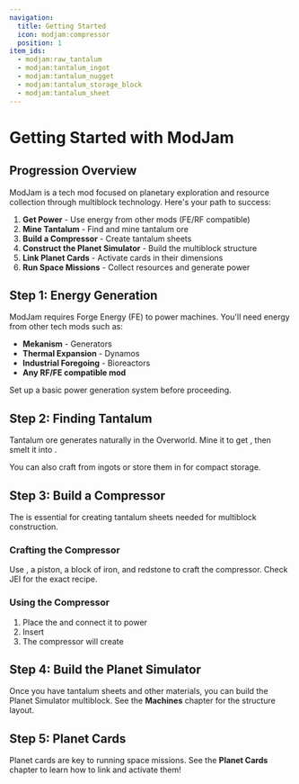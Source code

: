 ```yaml
---
navigation:
  title: Getting Started
  icon: modjam:compressor
  position: 1
item_ids:
  - modjam:raw_tantalum
  - modjam:tantalum_ingot
  - modjam:tantalum_nugget
  - modjam:tantalum_storage_block
  - modjam:tantalum_sheet
---
```


# Getting Started with ModJam

## Progression Overview

ModJam is a tech mod focused on planetary exploration and resource collection through multiblock technology. Here's your path to success:

1. **Get Power** - Use energy from other mods (FE/RF compatible)
2. **Mine Tantalum** - Find and mine tantalum ore
3. **Build a Compressor** - Create tantalum sheets
4. **Construct the Planet Simulator** - Build the multiblock structure
5. **Link Planet Cards** - Activate cards in their dimensions
6. **Run Space Missions** - Collect resources and generate power

## Step 1: Energy Generation

ModJam requires Forge Energy (FE) to power machines. You'll need energy from other tech mods such as:

- **Mekanism** - Generators
- **Thermal Expansion** - Dynamos
- **Industrial Foregoing** - Bioreactors
- **Any RF/FE compatible mod**

Set up a basic power generation system before proceeding.

## Step 2: Finding Tantalum

Tantalum ore generates naturally in the Overworld. Mine it to get <ItemLink id="modjam:raw_tantalum" />, then smelt it into <ItemLink id="modjam:tantalum_ingot" />.

You can also craft <ItemLink id="modjam:tantalum_nugget" /> from ingots or store them in <ItemLink id="modjam:tantalum_storage_block" /> for compact storage.

## Step 3: Build a Compressor

The <ItemLink id="modjam:compressor" /> is essential for creating tantalum sheets needed for multiblock construction.

### Crafting the Compressor

Use <ItemLink id="modjam:tantalum_ingot" />, a piston, a block of iron, and redstone to craft the compressor. Check JEI for the exact recipe.

### Using the Compressor

1. Place the <ItemLink id="modjam:compressor" /> and connect it to power
2. Insert <ItemLink id="modjam:tantalum_ingot" />
3. The compressor will create <ItemLink id="modjam:tantalum_sheet" />

<Recipe id="modjam:tantalum_plate_compressing" />

## Step 4: Build the Planet Simulator

Once you have tantalum sheets and other materials, you can build the Planet Simulator multiblock. See the **Machines** chapter for the structure layout.

## Step 5: Planet Cards

Planet cards are key to running space missions. See the **Planet Cards** chapter to learn how to link and activate them!
